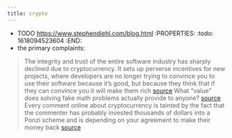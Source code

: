 ```yaml
---
title: crypto
---
```


- TODO https://www.stephendiehl.com/blog.html
:PROPERTIES:
:todo: 1618094523604
:END:
- the primary complaints:
> The integrity and trust of the entire software industry has sharply declined due to cryptocurrency. It sets up perverse incentives for new projects, where developers are no longer trying to convince you to use their software because it’s good, but because they think that if they can convince you it will make them rich [source](https://drewdevault.com/2021/04/26/Cryptocurrency-is-a-disaster.html#fnref:2)
> What “value” does solving fake math problems actually provide to anyone? [source](https://drewdevault.com/2021/04/26/Cryptocurrency-is-a-disaster.html#fnref:2)
> Every comment online about cryptocurrency is tainted by the fact that the commenter has probably invested thousands of dollars into a Ponzi scheme and is depending on your agreement to make their money back [source](https://drewdevault.com/2021/04/26/Cryptocurrency-is-a-disaster.html#fnref:2)
